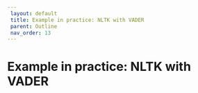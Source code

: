```yaml
---
 layout: default
 title: Example in practice: NLTK with VADER
 parent: Outline
 nav_order: 13
---
```


# Example in practice: NLTK with VADER
